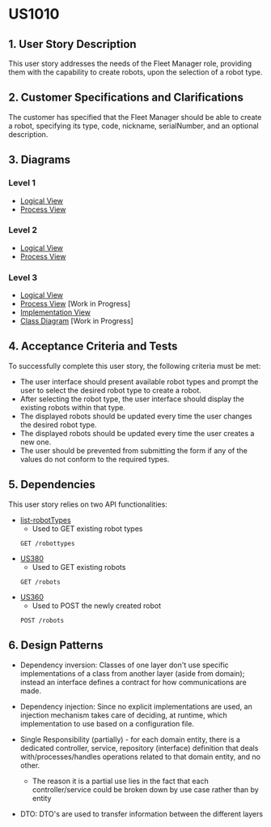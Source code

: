 # US1010

## 1. User Story Description

This user story addresses the needs of the Fleet Manager role, providing them with the capability to create robots, upon the selection of a robot type.

## 2. Customer Specifications and Clarifications

The customer has specified that the Fleet Manager should be able to create a robot, specifying its type, code, nickname, serialNumber, and an optional description.

## 3. Diagrams

### Level 1

-   [Logical View](../general-purpose/level1/logical-view.svg)
-   [Process View](./level1/process-view.svg)

### Level 2

-   [Logical View](../general-purpose/level2/logical-view.svg)
-   [Process View](./level2/process-view.svg)

### Level 3

-   [Logical View](../general-purpose/level3/logical-view.svg)
-   [Process View](./level3/process-view.svg) [Work in Progress]
-   [Implementation View](../general-purpose/level3/implementation-view.svg)
-   [Class Diagram](./level3/class-diagram.svg) [Work in Progress]

## 4. Acceptance Criteria and Tests

To successfully complete this user story, the following criteria must be met:

-   The user interface should present available robot types and prompt the user to select the desired robot type to create a robot.
-   After selecting the robot type, the user interface should display the existing robots within that type.
-   The displayed robots should be updated every time the user changes the desired robot type.
-   The displayed robots should be updated every time the user creates a new one.
-   The user should be prevented from submitting the form if any of the values do not conform to the required types.

## 5. Dependencies

This user story relies on two API functionalities:

-   [list-robotTypes](../list-robotTypes)
    -   Used to GET existing robot types
    ```
    GET /robottypes
    ```
-   [US380](../us380)
    -   Used to GET existing robots
    ```
    GET /robots
    ```
-   [US360](../us350)
    -   Used to POST the newly created robot
    ```
    POST /robots
    ```

## 6. Design Patterns

-   Dependency inversion: Classes of one layer don't use specific implementations of a class from another layer (aside from domain); instead an interface defines a contract for how communications are made.

-   Dependency injection: Since no explicit implementations are used, an injection mechanism takes care of deciding, at runtime, which implementation to use based on a configuration file.

-   Single Responsibility (partially) - for each domain entity, there is a dedicated controller, service, repository (interface) definition that deals with/processes/handles operations related to that domain entity, and no other.

    -   The reason it is a partial use lies in the fact that each controller/service could be broken down by use case rather than by entity

-   DTO: DTO's are used to transfer information between the different layers
